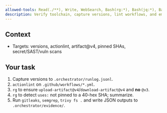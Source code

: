 ```yaml
---
allowed-tools: Read(./**), Write, WebSearch, Bash(rg:*), Bash(jq:*), Bash(yq:*), Bash(actionlint:*), Bash(gitleaks:*), Bash(semgrep:*), Bash(trivy:*), Bash(gh:*)
description: Verify toolchain, capture versions, lint workflows, and emit JSON evidence
---
```

## Context
- Targets: versions, actionlint, artifact@v4, pinned SHAs, secret/SAST/vuln scans

## Your task
1) Capture versions to `.orchestrator/runlog.jsonl`.
2) `actionlint` on `.github/workflows/*.yml`.
3) `rg` to ensure `upload-artifact@v4`/`download-artifact@v4` and **no** `@v3`.
4) `rg` to detect `uses:` not pinned to a 40-hex SHA; summarize.
5) Run `gitleaks`, `semgrep`, `trivy fs .` and write JSON outputs to `.orchestrator/evidence/`.